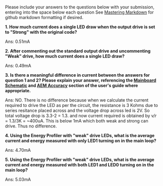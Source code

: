 Please include your answers to the questions below with your submission, entering into the space below each question
See [Mastering Markdown](https://guides.github.com/features/mastering-markdown/) for github markdown formatting if desired.

**1. How much current does a single LED draw when the output drive is set to "Strong" with the original code?**

Ans: 0.51mA

**2. After commenting out the standard output drive and uncommenting "Weak" drive, how much current does a single LED draw?**

Ans: 0.49mA

**3. Is there a meaningful difference in current between the answers for question 1 and 2? Please explain your answer, 
referencing the [Mainboard Schematic](https://www.silabs.com/documents/public/schematic-files/WSTK-Main-BRD4001A-A01-schematic.pdf) and [AEM Accuracy](https://www.silabs.com/documents/login/user-guides/ug279-brd4104a-user-guide.pdf) section of the user's guide where appropriate.**

Ans: NO. There is no difference because when we calculate the current required to drive the LED as per the circuit, the resistance is 3 Kohms due to series resitance placed across and the voltage drop across led is 2V. So total voltage drop is 3.3-2 = 1.3.
     and now current required is obtained by v/r = 1.3/3K = ~400uA. This is below 1mA which both weak and strong can drive. Thus no difference. 


**4. Using the Energy Profiler with "weak" drive LEDs, what is the average current and energy measured with only LED1 turning on in the main loop?**

Ans: 4.70mA


**5. Using the Energy Profiler with "weak" drive LEDs, what is the average current and energy measured with both LED1 and LED0 turning on in the main loop?**

Ans: 5.03mA
